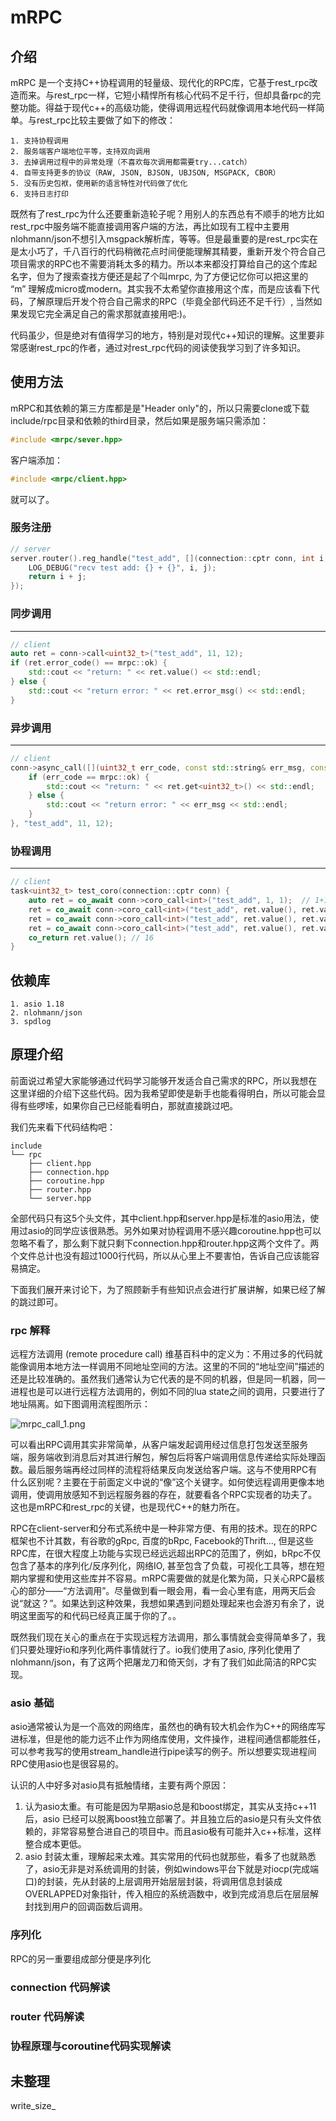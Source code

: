 # mRPC

## 介绍

mRPC 是一个支持C++协程调用的轻量级、现代化的RPC库，它基于rest_rpc改造而来。与rest_rpc一样，它短小精悍所有核心代码不足千行，但却具备rpc的完整功能。得益于现代c++的高级功能，使得调用远程代码就像调用本地代码一样简单。与rest_rpc比较主要做了如下的修改：

    1. 支持协程调用
    2. 服务端客户端地位平等，支持双向调用
    3. 去掉调用过程中的异常处理（不喜欢每次调用都需要try...catch）
    4. 自带支持更多的协议（RAW, JSON, BJSON, UBJSON, MSGPACK, CBOR）
    5. 没有历史包袱，使用新的语言特性对代码做了优化
    6. 支持日志打印

既然有了rest_rpc为什么还要重新造轮子呢？用别人的东西总有不顺手的地方比如rest_rpc中服务端不能直接调用客户端的方法，再比如现有工程中主要用nlohmann/json不想引入msgpack解析库，等等。但是最重要的是rest_rpc实在是太小巧了，千八百行的代码稍微花点时间便能理解其精要，重新开发个符合自己项目需求的RPC也不需要消耗太多的精力。所以本来都没打算给自己的这个库起名字，但为了搜索查找方便还是起了个叫mrpc, 为了方便记忆你可以把这里的 “m” 理解成micro或modern。其实我不太希望你直接用这个库，而是应该看下代码，了解原理后开发个符合自己需求的RPC（毕竟全部代码还不足千行）, 当然如果发现它完全满足自己的需求那就直接用吧:)。

代码虽少，但是绝对有值得学习的地方，特别是对现代c++知识的理解。这里要非常感谢rest_rpc的作者，通过对rest_rpc代码的阅读使我学习到了许多知识。

## 使用方法

mRPC和其依赖的第三方库都是是"Header only"的，所以只需要clone或下载include/rpc目录和依赖的third目录，然后如果是服务端只需添加：
```cpp
#include <mrpc/sever.hpp>
```
客户端添加：
```cpp
#include <mrpc/client.hpp>
```
就可以了。


### 服务注册

```cpp
// server
server.router().reg_handle("test_add", [](connection::cptr conn, int i, int j) {
    LOG_DEBUG("recv test add: {} + {}", i, j);
    return i + j;
});
```

### 同步调用
---

```cpp
// client
auto ret = conn->call<uint32_t>("test_add", 11, 12);
if (ret.error_code() == mrpc::ok) {
    std::cout << "return: " << ret.value() << std::endl;
} else {
    std::cout << "return error: " << ret.error_msg() << std::endl;
}
```

### 异步调用
---

```cpp
// client
conn->async_call([](uint32_t err_code, const std::string& err_msg, const nlohmann::json& ret){
    if (err_code == mrpc::ok) {
        std::cout << "return: " << ret.get<uint32_t>() << std::endl;
    } else {
        std::cout << "return error: " << err_msg << std::endl;
    }
}, "test_add", 11, 12);
```

### 协程调用
---

```cpp
// client
task<uint32_t> test_coro(connection::cptr conn) {
    auto ret = co_await conn->coro_call<int>("test_add", 1, 1);  // 1+1
    ret = co_await conn->coro_call<int>("test_add", ret.value(), ret.value()); // 2+2
    ret = co_await conn->coro_call<int>("test_add", ret.value(), ret.value()); // 4+4
    ret = co_await conn->coro_call<int>("test_add", ret.value(), ret.value()); // 8+8
    co_return ret.value(); // 16
}
```

## 依赖库

    1. asio 1.18
    2. nlohmann/json
    3. spdlog

## 原理介绍

前面说过希望大家能够通过代码学习能够开发适合自己需求的RPC，所以我想在这里详细的介绍下这些代码。因为我希望即使是新手也能看得明白，所以可能会显得有些啰嗦，如果你自己已经能看明白，那就直接跳过吧。

我们先来看下代码结构吧：
```
include
└── rpc
    ├── client.hpp
    ├── connection.hpp
    ├── coroutine.hpp
    ├── router.hpp
    └── server.hpp
```
全部代码只有这5个头文件，其中client.hpp和server.hpp是标准的asio用法，使用过asio的同学应该很熟悉。另外如果对协程调用不感兴趣coroutine.hpp也可以忽略不看了，那么剩下就只剩下connection.hpp和router.hpp这两个文件了。两个文件总计也没有超过1000行代码，所以从心里上不要害怕，告诉自己应该能容易搞定。

下面我们展开来讨论下，为了照顾新手有些知识点会进行扩展讲解，如果已经了解的跳过即可。

### rpc 解释

远程方法调用 (remote procedure call) 维基百科中的定义为：不用过多的代码就能像调用本地方法一样调用不同地址空间的方法。这里的不同的“地址空间”描述的还是比较准确的。虽然我们通常认为它代表的是不同的机器，但是同一机器，同一进程也是可以进行远程方法调用的，例如不同的lua state之间的调用，只要进行了地址隔离。如下图调用流程图所示：

![mrpc_call_1.png](https://i.loli.net/2021/03/05/xBUG3uhmvtKwIgH.png)

可以看出RPC调用其实非常简单，从客户端发起调用经过信息打包发送至服务端，服务端收到消息后对其进行解包，解包后将客户端调用信息传递给实际处理函数。最后服务端再经过同样的流程将结果反向发送给客户端。这与不使用RPC有什么区别呢？主要在于前面定义中说的“像”这个关键字。如何使远程调用更像本地调用，使调用放感知不到远程服务器的存在，就要看各个RPC实现者的功夫了。这也是mRPC和rest_rpc的关键，也是现代C++的魅力所在。

RPC在client-server和分布式系统中是一种非常方便、有用的技术。现在的RPC框架也不计其数，有谷歌的gRpc, 百度的bRpc, Facebook的Thrift..., 但是这些RPC库，在很大程度上功能与实现已经远远超出RPC的范围了，例如，bRpc不仅包含了基本的序列化/反序列化，网络IO, 甚至包含了负载，可视化工具等，想在短期内掌握和使用这些库并不容易。mRPC需要做的就是化繁为简，只关心RPC最核心的部分——“方法调用”。尽量做到看一眼会用，看一会心里有底，用两天后会说“就这？”。如果达到这种效果，我想如果遇到问题处理起来也会游刃有余了，说明这里面写的和代码已经真正属于你的了。。

既然我们现在关心的重点在于实现远程方法调用，那么事情就会变得简单多了，我们只要处理好io和序列化两件事情就行了。io我们使用了asio, 序列化使用了nlohmann/json，有了这两个把屠龙刀和倚天剑，才有了我们如此简洁的RPC实现。

### asio 基础

asio通常被认为是一个高效的网络库，虽然也的确有较大机会作为C++的网络库写进标准，但是他的能力远不止作为网络库使用，文件操作，进程间通信都能胜任，可以参考我写的使用stream_handle进行pipe读写的例子。所以想要实现进程间RPC使用asio也是很容易的。

认识的人中好多对asio具有抵触情绪，主要有两个原因：

1. 认为asio太重。有可能是因为早期asio总是和boost绑定，其实从支持c++11后，asio 已经可以脱离boost独立部署了。并且独立后的asio是只有头文件依赖的，非常容易整合进自己的项目中。而且asio极有可能并入c++标准，这样整合成本更低。
2. asio 封装太重，理解起来太难。其实常用的代码也就那些，看多了也就熟悉了，asio无非是对系统调用的封装，例如windows平台下就是对iocp(完成端口)的封装，先从封装的上层调用开始层层封装，将调用信息封装成OVERLAPPED对象指针，传入相应的系统涵数中，收到完成消息后在层层解封找到用户的回调函数后调用。

### 序列化

RPC的另一重要组成部分便是序列化

### connection 代码解读
### router 代码解读
### 协程原理与coroutine代码实现解读



## 未整理

write_size_